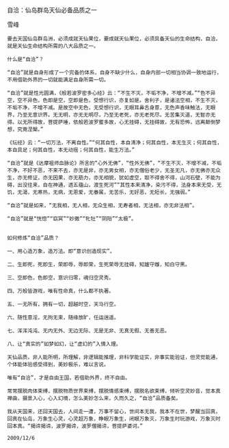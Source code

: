 自洽：仙岛群岛天仙必备品质之一

雪峰


    要去天国仙岛群岛洲，必须成就天仙果位，要成就天仙果位，必须具备天仙的生命结构，自洽，就是天仙生命结构所需的八大品质之一。

    什么是“自洽”？

    “自洽”就是自身形成了一个完备的体系，自身不缺少什么，自身内部一切相当协调一致地运行，不用借助外界的一切就能满足自身所需一切。

    “自洽”就是性光圆满，《般若波罗密多心经》云：“不生不灭，不垢不净，不增不减。”“色不异空，空不异色，色即是空，空即是色，受想行识，亦复如是。舍利子，是诸法空相，不生不灭，不垢不净，不增不减。是故空中无色，无受想行识，无眼耳鼻舌身意，无色声香味触法，无眼界，乃至无意识界。无无明，亦无无明尽，乃至无老死，亦无老死尽。无苦集灭道，无智亦无得。以无所得故，菩提萨埵，依般若波罗蜜多故，心无挂碍，无挂碍故，无有恐怖，远离颠倒梦想，究竟涅槃。”

    《坛经》云：“一切万法，不离自性。”“何其自性，本自清净；何其自性，本无生灭；何其自性，本自具足；何其自性，本无动摇；何其自性，能生万法。”

    “自洽”就是《达摩祖师血脉论》所言的“心外无佛”，“性外无佛”，“不生不灭，不增不减，不垢不净，不好不恶，不来不去，亦无是非，亦无男女相，亦无僧俗老少，无圣无凡，亦无佛亦无众生，亦无修证，亦无因果，亦无筋力，亦无相貌，犹如虚空，取不得舍不得，山河石壁，不能为碍，出没往来，自在神通，透五蕴山，渡生死河”“其性本来清净，染污不得，法身本来无受，无饥，无渴，无寒热，无病，无恩爱，无眷属，无苦乐，无好恶，无短长，无强弱。”

    “自洽”就是如来，“无我相，无人相，无众生相，无寿者相，无法相，亦无非法相”。

    “自洽”就是“恍惚”“窈冥”“妙徼”“牝牡”“阴阳”“太极”。


    如何修炼“自洽”品质？

    一、用心造万象，造万法。即“意识创造现实”。

    二、生即死，死即生，荣即辱，辱即荣，生死荣辱无挂碍，知雄守雌，知白守黑。

    三、空即色，色即空，意识归零，魂归空灵秀。

    四、万般皆游戏，唯有性命真，什么都不执著。

    五、一无所有，拥有一切，超越时空，天马行空。

    六、随性意淫，无拘无束，随缘放旷，任运逍遥。

    七、浑浑沌沌、无内无外、无边无际、无是无非、无真无假、无善无恶。

    八、让“真实的”如梦如幻，让“虚幻的”入情入理。

    天仙品质，非人能所明，所理解，非逻辑能推理，非科学能证实，非事实能验证，但灵觉能通，个体能体验感受得到，美妙极乐，难以言说。

    唯有“自洽”，才是自由王国，若借助外界，终不自由。

    常常摆脱肉体束缚，摆脱物质世界束缚，摆脱情感束缚，摆脱名欲束缚，倾听空灵妙音，觉本真禅曲，摄景入心，心入幻境，怎么美妙怎么来，久而久之，“自洽”品质备矣。

    我从天国来，还回天国去，人间走一遭，万事不留心，世间本无我，我本不在世，梦醒当回真，回真在仙岛，万象生心灵，心灵超万象，睁眼万象生，闭眼万象灭，万象生时玩游戏，万象灭时回本真。“揭谛揭谛，波罗揭谛，波罗僧揭谛，菩提萨婆诃。”

    2009/12/6



